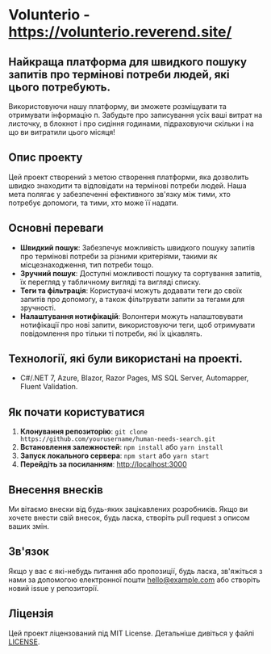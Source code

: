# Volunterio - https://volunterio.reverend.site/
## Найкраща платформа для швидкого пошуку запитів про термінові потреби людей, які цього потребують. 
  Використовуючи нашу платформу, ви зможете розміщувати та отримувати інформацію п. Забудьте про записування усіх ваші витрат на листочку, в блокнот і про сидіння годинами, підраховуючи скільки і на що ви витратили цього місяця!

## Опис проекту
Цей проект створений з метою створення платформи, яка дозволить швидко знаходити та відповідати на термінові потреби людей. Наша мета полягає у забезпеченні ефективного зв'язку між тими, хто потребує допомоги, та тими, хто може її надати.

## Основні переваги
- **Швидкий пошук**: Забезпечує можливість швидкого пошуку запитів про термінові потреби за різними критеріями, такими як місцезнаходження, тип потреби тощо.
- **Зручний пошук**: Доступні можливості пошуку та сортування запитів, їх перегляд у табличному вигляді та вигляді списку.
- **Теги та фільтрація**: Користувачі можуть додавати теги до своїх запитів про допомогу, а також фільтрувати запити за тегами для зручності.
- **Налаштування нотифікацій**: Волонтери можуть налаштовувати нотифікації про нові запити, використовуючи теги, щоб отримувати повідомлення про тільки ті потреби, які їх цікавлять.

## Технології, які були використані на проекті.
- C#/.NET 7, Azure, Blazor, Razor Pages, MS SQL Server, Automapper, Fluent Validation.

## Як почати користуватися
1. **Клонування репозиторію**: `git clone https://github.com/yourusername/human-needs-search.git`
2. **Встановлення залежностей**: `npm install` або `yarn install`
3. **Запуск локального сервера**: `npm start` або `yarn start`
4. **Перейдіть за посиланням**: [http://localhost:3000](http://localhost:3000)

## Внесення внесків
Ми вітаємо внески від будь-яких зацікавлених розробників. Якщо ви хочете внести свій внесок, будь ласка, створіть pull request з описом ваших змін.

## Зв'язок
Якщо у вас є які-небудь питання або пропозиції, будь ласка, зв'яжіться з нами за допомогою електронної пошти [hello@example.com](mailto:hello@example.com) або створіть новий issue у репозиторії.

## Ліцензія
Цей проект ліцензований під MIT License. Детальніше дивіться у файлі [LICENSE](LICENSE).

